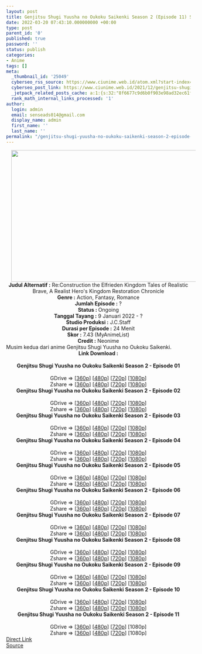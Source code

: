 ```yaml
---
layout: post
title: Genjitsu Shugi Yuusha no Oukoku Saikenki Season 2 (Episode 11) Subtitle Indonesia
date: 2022-03-20 07:43:10.000000000 +00:00
type: post
parent_id: '0'
published: true
password: ''
status: publish
categories:
- Anime
tags: []
meta:
  _thumbnail_id: '25049'
  cyberseo_rss_source: https://www.ciunime.web.id/atom.xml?start-index=1
  cyberseo_post_link: https://www.ciunime.web.id/2021/12/genjitsu-shugi-yuusha-no-oukoku.html
  _jetpack_related_posts_cache: a:1:{s:32:"8f6677c9d6b0f903e98ad32ec61f8deb";a:2:{s:7:"expires";i:1647814416;s:7:"payload";a:3:{i:0;a:1:{s:2:"id";i:24946;}i:1;a:1:{s:2:"id";i:24860;}i:2;a:1:{s:2:"id";i:24768;}}}}
  rank_math_internal_links_processed: '1'
author:
  login: admin
  email: senseads014@gmail.com
  display_name: admin
  first_name: ''
  last_name: ''
permalink: "/genjitsu-shugi-yuusha-no-oukoku-saikenki-season-2-episode-11-subtitle-indonesia/"
---
```

<div class="separator" style="clear: both; text-align: center;"><a href="https://blogger.googleusercontent.com/img/a/AVvXsEjDScSGJptwwz9V9IP8sJfu14dimJe9myxOYOx2_D3zjH12hCLl0hvQbemWPv9gQiFgcLnE8nQW_djuqZB5dnQtkQD4RIQ5zIps-U4g0e-shKd9Mf1uqVy_gnj-WbM3gsBUG_gxcuqAd6ly6AY-daFPmaU4Zbuf8sMYZkAzJgs80f6X_2HzcDuAsPQO=s1280" style="margin-left: 1em; margin-right: 1em;"><img border="0" data-original-height="720" data-original-width="1280" height="360" src="{{ site.baseurl }}/assets/2022/03/AVvXsEjDScSGJptwwz9V9IP8sJfu14dimJe9myxOYOx2_D3zjH12hCLl0hvQbemWPv9gQiFgcLnE8nQW_djuqZB5dnQtkQD4RIQ5zIps-U4g0e-shKd9Mf1uqVy_gnj-WbM3gsBUG_gxcuqAd6ly6AY-daFPmaU4Zbuf8sMYZkAzJgs80f6X_2HzcDuAsPQO=w640-h360" width="640" /></a></div>
<div class="separator" style="clear: both; text-align: center;"></div>
<div style="text-align: center;"><b>Judul</b><b><b> Alternatif</b> :</b> Re:Construction the Elfrieden Kingdom Tales of Realistic Brave, A Realist Hero's Kingdom Restoration Chronicle</div>
<div style="text-align: center;"><b><b>Genre :</b></b> Action, Fantasy, Romance</div>
<div style="text-align: center;"><b>Jumlah Episode :</b> ?<br /><b>Status :&nbsp;</b>Ongoing<br /><b>Tanggal Tayang :</b> 9 Januari 2022 - ?<br /><b>Studio Produksi :</b>&nbsp;J.C.Staff<br /><b>Durasi per Episode :</b> 24 Menit</div>
<div style="text-align: center;"><b>Skor :</b> 7.43 (MyAnimeList)</div>
<div style="text-align: center;"><b>Credit :</b>&nbsp;Neonime</div>
<div style="text-align: center;"></div>
<div style="text-align: justify;">Musim kedua dari anime&nbsp;Genjitsu Shugi Yuusha no Oukoku Saikenki.</div>
<div style="text-align: justify;"></div>
<div style="text-align: justify;"></div>
<div style="text-align: center;">
<div style="text-align: center;">
<div style="text-align: left;">
<div style="text-align: center;"><b>Link Download :</b></div>
<div style="text-align: center;"><b><br /></b></div>
<div style="text-align: center;"><span style="text-align: left;"><b>Genjitsu Shugi Yuusha no Oukoku Saikenki Season 2&nbsp;</b></span><b>- Episode 01</b></div>
<div style="text-align: center;"><b><br /></b></div>
<div style="text-align: center;">GDrive =&gt; [<a href="https://acefile.co/f/64763118/gsy-14-360p-samehadaku-care-mp4" target="_blank" rel="noopener">360p</a>] [<a href="https://acefile.co/f/64765407/neonime_gsy-14-480p-zip" target="_blank" rel="noopener">480p</a>] [<a href="https://acefile.co/f/64765854/neonime_gsy-14-720p-zip" target="_blank" rel="noopener">720p</a>] [<a href="https://acefile.co/f/64765852/neonime_gsy-14-1080p-zip" target="_blank" rel="noopener">1080p</a>]</div>
<div style="text-align: center;">Zshare =&gt; [<a href="https://www81.zippyshare.com/v/vjnTkMZd/file.html" target="_blank" rel="noopener">360p</a>] [<a href="https://www110.zippyshare.com/v/96QtftOQ/file.html" target="_blank" rel="noopener">480p</a>] [<a href="https://www97.zippyshare.com/v/XqAZOyKZ/file.html" target="_blank" rel="noopener">720p</a>] [<a href="https://www2.zippyshare.com/v/WqhfLDmK/file.html" target="_blank" rel="noopener">1080p</a>]</div>
<div style="text-align: center;"></div>
<div style="text-align: center;">
<div><span style="text-align: left;"><b>Genjitsu Shugi Yuusha no Oukoku Saikenki Season 2&nbsp;</b></span><b>- Episode 02</b></div>
<div><b><br /></b></div>
<div>GDrive =&gt; [<a href="https://acefile.co/f/65390847/gsy-15-360p-samehadaku-care-mp4" target="_blank" rel="noopener">360p</a>] [<a href="https://acefile.co/f/65395033/neonime_gsy-15-480p-zip" target="_blank" rel="noopener">480p</a>] [<a href="https://acefile.co/f/65395034/neonime_gsy-15-720p-zip" target="_blank" rel="noopener">720p</a>] [<a href="https://acefile.co/f/65395035/neonime_gsy-15-1080p-zip" target="_blank" rel="noopener">1080p</a>]</div>
<div>Zshare =&gt; [<a href="https://www68.zippyshare.com/v/Q6Lp92ja/file.html" target="_blank" rel="noopener">360p</a>] [<a href="https://www6.zippyshare.com/v/EXRP1gHK/file.html" target="_blank" rel="noopener">480p</a>] [<a href="https://www62.zippyshare.com/v/CO1iPcvQ/file.html" target="_blank" rel="noopener">720p</a>] [<a href="https://www77.zippyshare.com/v/ECRHl4cn/file.html" target="_blank" rel="noopener">1080p</a>]</div>
<div></div>
<div>
<div><span style="text-align: left;"><b>Genjitsu Shugi Yuusha no Oukoku Saikenki Season 2&nbsp;</b></span><b>- Episode 03</b></div>
<div><b><br /></b></div>
<div>GDrive =&gt; [<a href="https://acefile.co/f/66008053/gsy-16-360p-samehadaku-care-mp4" target="_blank" rel="noopener">360p</a>] [<a href="https://acefile.co/f/66013475/neonime_gsy-16-480p-zip" target="_blank" rel="noopener">480p</a>] [<a href="https://acefile.co/f/66013477/neonime_gsy-16-720p-zip" target="_blank" rel="noopener">720p</a>] [<a href="https://acefile.co/f/66013479/neonime_gsy-16-1080p-zip" target="_blank" rel="noopener">1080p</a>]</div>
<div>Zshare =&gt; [<a href="https://www83.zippyshare.com/v/Lf0hqblT/file.html" target="_blank" rel="noopener">360p</a>] [<a href="https://www69.zippyshare.com/v/aarFAMVB/file.html" target="_blank" rel="noopener">480p</a>] [<a href="https://www29.zippyshare.com/v/yofkrR7B/file.html" target="_blank" rel="noopener">720p</a>] [<a href="https://www66.zippyshare.com/v/CE7tR0iQ/file.html" target="_blank" rel="noopener">1080p</a>]</div>
</div>
<div></div>
<div>
<div><span style="text-align: left;"><b>Genjitsu Shugi Yuusha no Oukoku Saikenki Season 2&nbsp;</b></span><b>- Episode 04</b></div>
<div><b><br /></b></div>
<div>GDrive =&gt; [<a href="https://acefile.co/f/66606875/gsy-17-360p-samehadaku-care-mp4" target="_blank" rel="noopener">360p</a>] [<a href="https://acefile.co/f/66612954/neonime_gsy-17-480p-zip" target="_blank" rel="noopener">480p</a>] [<a href="https://acefile.co/f/66612949/neonime_gsy-17-720p-zip" target="_blank" rel="noopener">720p</a>] [<a href="https://acefile.co/f/66612945/neonime_gsy-17-1080p-zip" target="_blank" rel="noopener">1080p</a>]</div>
<div>Zshare =&gt; [<a href="https://www5.zippyshare.com/v/Q06Z07X6/file.html" target="_blank" rel="noopener">360p</a>] [<a href="https://www69.zippyshare.com/v/Iwfipddq/file.html" target="_blank" rel="noopener">480p</a>] [<a href="https://www40.zippyshare.com/v/ECzIWaSi/file.html" target="_blank" rel="noopener">720p</a>] [<a href="https://www115.zippyshare.com/v/WSPNJe0Y/file.html" target="_blank" rel="noopener">1080p</a>]</div>
</div>
<div></div>
<div>
<div><span style="text-align: left;"><b>Genjitsu Shugi Yuusha no Oukoku Saikenki Season 2&nbsp;</b></span><b>- Episode 05</b></div>
<div><b><br /></b></div>
<div>GDrive =&gt; [<a href="https://acefile.co/f/67204569/gsy-18-360p-samehadaku-care-mp4" target="_blank" rel="noopener">360p</a>] [<a href="https://acefile.co/f/67204576/gsy-18-480p-samehadaku-care-mp4" target="_blank" rel="noopener">480p</a>] [<a href="https://acefile.co/f/67204808/gsy-18-mp4hd-samehadaku-care-mp4" target="_blank" rel="noopener">720p</a>] [<a href="https://acefile.co/f/67204952/gsy-18-fullhd-samehadaku-care-mp4" target="_blank" rel="noopener">1080p</a>]</div>
<div>Zshare =&gt; [<a href="https://www101.zippyshare.com/v/TA8PnMX6/file.html" target="_blank" rel="noopener">360p</a>] [<a href="https://www101.zippyshare.com/v/Snc8fqKy/file.html" target="_blank" rel="noopener">480p</a>] [<a href="https://www61.zippyshare.com/v/Ginyh2Pu/file.html" target="_blank" rel="noopener">720p</a>] [<a href="https://www75.zippyshare.com/v/PPMId4nj/file.html" target="_blank" rel="noopener">1080p</a>]</div>
</div>
<div></div>
<div>
<div><span style="text-align: left;"><b>Genjitsu Shugi Yuusha no Oukoku Saikenki Season 2&nbsp;</b></span><b>- Episode 06</b></div>
<div><b><br /></b></div>
<div>GDrive =&gt; [<a href="https://acefile.co/f/67836626/gsy-19-360p-samehadaku-care-mp4" target="_blank" rel="noopener">360p</a>] [<a href="https://acefile.co/f/67836633/gsy-19-480p-samehadaku-care-mp4" target="_blank" rel="noopener">480p</a>] [<a href="https://acefile.co/f/67836941/gsy-19-mp4hd-samehadaku-care-mp4" target="_blank" rel="noopener">720p</a>] [<a href="https://acefile.co/f/67838248/gsy-19-fullhd-samehadaku-care-mp4" target="_blank" rel="noopener">1080p</a>]</div>
<div>Zshare =&gt; [<a href="https://www110.zippyshare.com/v/DdNwEddS/file.html" target="_blank" rel="noopener">360p</a>] [<a href="https://www46.zippyshare.com/v/bpsxYJ32/file.html" target="_blank" rel="noopener">480p</a>] [<a href="https://www59.zippyshare.com/v/KS936T0z/file.html" target="_blank" rel="noopener">720p</a>] [<a href="https://www10.zippyshare.com/v/YAkkNxLY/file.html" target="_blank" rel="noopener">1080p</a>]</div>
</div>
<div></div>
<div>
<div><span style="text-align: left;"><b>Genjitsu Shugi Yuusha no Oukoku Saikenki Season 2&nbsp;</b></span><b>- Episode 07</b></div>
<div><b><br /></b></div>
<div>GDrive =&gt; [<a href="https://acefile.co/f/68441157/gsy-20-360p-samehadaku-care-mp4" target="_blank" rel="noopener">360p</a>] [<a href="https://acefile.co/f/68441160/gsy-20-480p-samehadaku-care-mp4" target="_blank" rel="noopener">480p</a>] [<a href="https://acefile.co/f/68441355/gsy-20-mp4hd-samehadaku-care-mp4" target="_blank" rel="noopener">720p</a>] [<a href="https://acefile.co/f/68441845/gsy-20-fullhd-samehadaku-care-mp4" target="_blank" rel="noopener">1080p</a>]</div>
<div>Zshare =&gt; [<a href="https://www29.zippyshare.com/v/nGyThJVO/file.html" target="_blank" rel="noopener">360p</a>] [<a href="https://www29.zippyshare.com/v/gClNMnR7/file.html" target="_blank" rel="noopener">480p</a>] [<a href="https://www66.zippyshare.com/v/aW6fAFBZ/file.html" target="_blank" rel="noopener">720p</a>] [<a href="https://www6.zippyshare.com/v/W3I0ZnfB/file.html" target="_blank" rel="noopener">1080p</a>]</div>
</div>
<div></div>
<div>
<div><span style="text-align: left;"><b>Genjitsu Shugi Yuusha no Oukoku Saikenki Season 2&nbsp;</b></span><b>- Episode 08</b></div>
<div><b><br /></b></div>
<div>GDrive =&gt; [<a href="https://acefile.co/f/68973940/gsy-21-360p-samehadaku-care-mp4" target="_blank" rel="noopener">360p</a>] [<a href="https://acefile.co/f/68983515/neonime_gsy-21-480p-zip" target="_blank" rel="noopener">480p</a>] [<a href="https://acefile.co/f/68974054/gsy-21-mp4hd-samehadaku-care-mp4" target="_blank" rel="noopener">720p</a>] [<a href="https://acefile.co/f/68984538/neonime_gsy-21-1080p-zip" target="_blank" rel="noopener">1080p</a>]</div>
<div>Zshare =&gt; [<a href="https://www78.zippyshare.com/v/XHV2FUGA/file.html" target="_blank" rel="noopener">360p</a>] [<a href="https://www27.zippyshare.com/v/ebL6FDGG/file.html" target="_blank" rel="noopener">480p</a>] [<a href="https://www71.zippyshare.com/v/t1AR5XUc/file.html" target="_blank" rel="noopener">720p</a>] [<a href="https://www69.zippyshare.com/v/FKeizrCd/file.html" target="_blank" rel="noopener">1080p</a>]</div>
</div>
<div></div>
<div>
<div><span style="text-align: left;"><b>Genjitsu Shugi Yuusha no Oukoku Saikenki Season 2&nbsp;</b></span><b>- Episode 09</b></div>
<div><b><br /></b></div>
<div>GDrive =&gt; [<a href="https://acefile.co/f/69508882/gsy-22-360p-samehadaku-care-mp4" target="_blank" rel="noopener">360p</a>] [<a href="https://acefile.co/f/69508889/gsy-22-480p-samehadaku-care-mp4" target="_blank" rel="noopener">480p</a>] [<a href="https://acefile.co/f/69508992/gsy-22-mp4hd-samehadaku-care-mp4" target="_blank" rel="noopener">720p</a>] [<a href="https://acefile.co/f/69509282/gsy-22-fullhd-samehadaku-care-mp4" target="_blank" rel="noopener">1080p</a>]</div>
<div>Zshare =&gt; [<a href="https://www111.zippyshare.com/v/iAos7Rmj/file.html" target="_blank" rel="noopener">360p</a>] [<a href="https://www111.zippyshare.com/v/khEG6dSb/file.html" target="_blank" rel="noopener">480p</a>] [<a href="https://www86.zippyshare.com/v/Hyg09Rxv/file.html" target="_blank" rel="noopener">720p</a>] [<a href="https://www41.zippyshare.com/v/g7qo44z6/file.html" target="_blank" rel="noopener">1080p</a>]</div>
</div>
<div></div>
<div>
<div><span style="text-align: left;"><b>Genjitsu Shugi Yuusha no Oukoku Saikenki Season 2&nbsp;</b></span><b>- Episode 10</b></div>
<div><b><br /></b></div>
<div>GDrive =&gt; [<a href="https://acefile.co/f/70032550/gsy-23-360p-samehadaku-care-mp4" target="_blank" rel="noopener">360p</a>] [<a href="https://acefile.co/f/70032555/gsy-23-480p-samehadaku-care-mp4" target="_blank" rel="noopener">480p</a>] [<a href="https://acefile.co/f/70032723/gsy-23-mp4hd-samehadaku-care-mp4" target="_blank" rel="noopener">720p</a>] [<a href="https://acefile.co/f/70033183/gsy-23-fullhd-samehadaku-care-mp4" target="_blank" rel="noopener">1080p</a>]</div>
<div>Zshare =&gt; [<a href="https://www19.zippyshare.com/v/fWXTGPfs/file.html" target="_blank" rel="noopener">360p</a>] [<a href="https://www19.zippyshare.com/v/KGEAGzUe/file.html" target="_blank" rel="noopener">480p</a>] [<a href="https://www19.zippyshare.com/v/Qcx9OPSh/file.html" target="_blank" rel="noopener">720p</a>] [<a href="https://www52.zippyshare.com/v/IaVkYu3m/file.html" target="_blank" rel="noopener">1080p</a>]</div>
</div>
<div></div>
<div>
<div><span style="text-align: left;"><b>Genjitsu Shugi Yuusha no Oukoku Saikenki Season 2&nbsp;</b></span><b>- Episode 11</b></div>
<div><b><br /></b></div>
<div>GDrive =&gt; [<a href="https://acefile.co/f/70571865/gsy-24-360p-samehadaku-care-mp4" target="_blank" rel="noopener">360p</a>] [<a href="https://acefile.co/f/70571869/gsy-24-480p-samehadaku-care-mp4" target="_blank" rel="noopener">480p</a>] [<a href="https://acefile.co/f/70572076/gsy-24-mp4hd-samehadaku-care-mp4" target="_blank" rel="noopener">720p</a>] [1080p]</div>
<div>Zshare =&gt; [<a href="https://www96.zippyshare.com/v/vOc1Q5Rm/file.html" target="_blank" rel="noopener">360p</a>] [<a href="https://www96.zippyshare.com/v/iBdvYj93/file.html" target="_blank" rel="noopener">480p</a>] [<a href="https://www20.zippyshare.com/v/2ewUeIY1/file.html" target="_blank" rel="noopener">720p</a>] [1080p]</div>
</div>
</div>
</div>
</div>
</div>
<link rel="stylesheet" href="https://cdnjs.cloudflare.com/ajax/libs/font-awesome/4.7.0/css/font-awesome.min.css" />
<div class="divbtn"> <a href="https://handymansurrender.com/fihup8buzv?key=94550f7ce39444073321dde3b8782f97" class="btn"><i class="fa fa-download"></i> Direct Link</a> <br /><a href="https://www.ciunime.web.id/2021/12/genjitsu-shugi-yuusha-no-oukoku.html">Source</a> </div>
